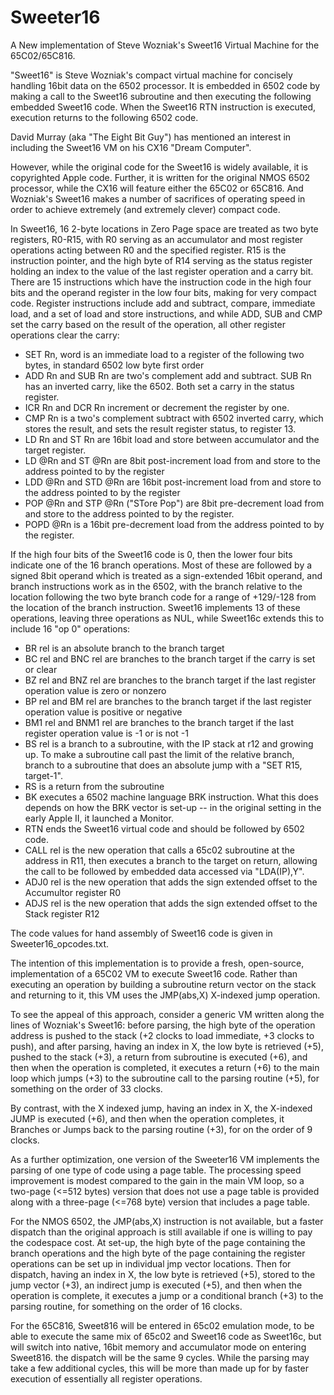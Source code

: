 # Sweeter16
A New implementation of Steve Wozniak's Sweet16 Virtual Machine for the 65C02/65C816.

"Sweet16" is Steve Wozniak's compact virtual machine for concisely handling 16bit data on the 6502 processor. It is embedded in 6502 code by making a call to the Sweet16 subroutine and then executing the following embedded Sweet16 code. When the Sweet16 RTN instruction is executed, execution returns to the following 6502 code.

David Murray (aka "The Eight Bit Guy") has mentioned an interest in including the Sweet16 VM on his CX16 "Dream Computer".

However, while the original code for the Sweet16 is widely available, it is copyrighted Apple code. Further, it is written for the original NMOS 6502 processor, while the CX16 will feature either the 65C02 or 65C816. And Wozniak's Sweet16 makes a number of sacrifices of operating speed in order to achieve extremely (and extremely clever) compact code.

In Sweet16, 16 2-byte locations in  Zero Page space are treated as two byte registers, R0-R15, with R0 serving as an accumulator and most register operations acting between R0 and the specified register. R15 is the instruction pointer, and the high byte of R14 serving as the status register holding an index to the value of the last register operation and a carry bit. There are 15 instructions which have the instruction code in the high four bits and the operand register in the low four bits, making for very compact code. Register instructions include add and subtract, compare, immediate load, and a set of load and store instructions, and while ADD, SUB and CMP set the carry based on the result of the operation, all other register operations clear the carry:
+ SET Rn, word is an immediate load to a register of the following two bytes, in standard 6502 low byte first order
+ ADD Rn and SUB Rn are two's complement add and subtract. SUB Rn has an inverted carry, like the 6502. Both set a carry in the  status register.
+ ICR Rn and DCR Rn increment or decrement the register by one.
+ CMP Rn is a two's complement subtract with 6502 inverted carry, which stores the result, and sets the result register status, to register 13.
+ LD Rn and ST Rn are 16bit load and store between accumulator and the target register.
+ LD @Rn and ST @Rn are 8bit post-increment load from and store to the address pointed to by the register
+ LDD @Rn and STD @Rn are 16bit post-increment load from and store to the address pointed to by the register
+ POP @Rn and STP @Rn ("STore Pop") are 8bit pre-decrement load from and store to the address pointed to by the register.
+ POPD @Rn is a 16bit pre-decrement load from the address pointed to by the register.

If the high four bits of the Sweet16 code is 0, then the lower four bits indicate one of the 16 branch operations. Most of these are followed by a signed 8bit operand which is treated as a sign-extended 16bit operand, and branch instructions work as in the 6502, with the branch relative to the location following the two byte branch code for a range of +129/-128 from the location of the branch instruction. Sweet16 implements 13 of these operations, leaving three operations as NUL, while Sweet16c extends this to include 16 "op 0" operations:
+ BR rel is an absolute branch to the branch target
+ BC rel and BNC rel are branches to the branch target if the carry is set or clear
+ BZ rel and BNZ rel are branches to the branch target if the last register operation value is zero or nonzero
+ BP rel and BM rel are branches to the branch target if the last register operation value is positive or negative
+ BM1 rel and BNM1 rel are branches to the branch target if the last register operation value is -1 or is not -1
+ BS rel is a branch to a subroutine, with the IP stack at r12 and growing up. To make a subroutine call past the limit of the relative branch, branch to a subroutine that does an absolute jump with a "SET R15, target-1".
+ RS is a return from the subroutine
+ BK executes a 6502 machine language BRK instruction. What this does depends on how the BRK vector is set-up -- in the original setting in the early Apple II, it launched a Monitor.
+ RTN ends the Sweet16 virtual code and should be followed by 6502 code.
+ CALL rel is the new operation that calls a 65c02 subroutine at the address in R11, then executes a branch to the target on return, allowing the call to be followed by embedded data accessed via "LDA(IP),Y".
+ ADJ0 rel is the new operation that adds the sign extended offset to the Accumultor register R0
+ ADJS rel is the new operation that adds the sign extended offset to the Stack register R12 

The code values for hand assembly of Sweet16 code is given in Sweeter16_opcodes.txt.

The intention of this implementation is to provide a fresh, open-source, implementation of a 65C02 VM to execute Sweet16 code. Rather than executing an operation by building a subroutine return vector on the stack and returning to it, this VM uses the JMP(abs,X) X-indexed jump operation.

To see the appeal of this approach, consider a generic VM written along the lines of Wozniak's Sweet16: before parsing, the high byte of the operation address is pushed to the stack (+2 clocks to load immediate, +3 clocks to push), and after parsing, having an index in X, the low byte is retrieved (+5), pushed to the stack (+3), a return from subroutine is executed (+6), and then when the operation is completed, it executes a return (+6) to the main loop which jumps (+3) to the subroutine call to the parsing routine (+5), for something on the order of 33 clocks.

By contrast, with the X indexed jump, having an index in X, the X-indexed JUMP is executed (+6), and then when the operation completes, it Branches or Jumps back to the parsing routine (+3), for on the order of 9 clocks.

As a further optimization, one version of the Sweeter16 VM implements the parsing of one type of code using a page table. The processing speed improvement is modest compared to the gain in the main VM loop, so a two-page (<=512 bytes) version that does not use a page table is provided along with a three-page (<=768 byte) version that includes a page table.

For the NMOS 6502, the JMP(abs,X) instruction is not available, but a faster dispatch than the original approach is still available if one is willing to pay the codespace cost. At set-up, the high byte of the page containing the branch operations and the high byte of the page containing the register operations can be set up in individual jmp vector locations. Then for dispatch, having an index in X, the low byte is retrieved (+5), stored to the jump vector (+3), an indirect jump is executed (+5), and then when the operation is complete, it executes a jump or a conditional branch (+3) to the parsing routine, for something on the order of 16 clocks.

For the 65C816, Sweet816 will be entered in 65c02 emulation mode, to be able to execute the same mix of 65c02 and Sweet16 code as Sweet16c, but will switch into native, 16bit memory and accumulator mode on entering Sweet816. the dispatch will be the same 9 cycles. While the parsing may take a few additional cycles, this will be more than made up for by faster execution of essentially all register operations. 
